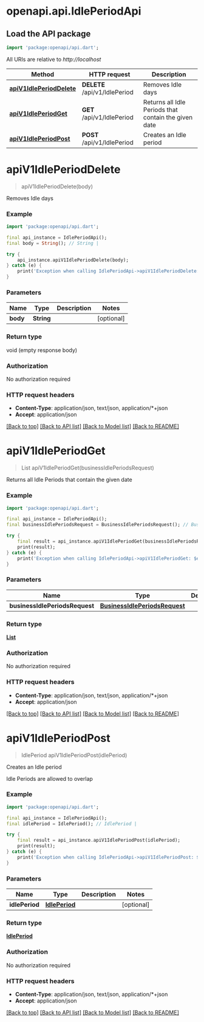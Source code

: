# openapi.api.IdlePeriodApi

## Load the API package
```dart
import 'package:openapi/api.dart';
```

All URIs are relative to *http://localhost*

Method | HTTP request | Description
------------- | ------------- | -------------
[**apiV1IdlePeriodDelete**](IdlePeriodApi.md#apiv1idleperioddelete) | **DELETE** /api/v1/IdlePeriod | Removes Idle days
[**apiV1IdlePeriodGet**](IdlePeriodApi.md#apiv1idleperiodget) | **GET** /api/v1/IdlePeriod | Returns all Idle Periods that contain the given date
[**apiV1IdlePeriodPost**](IdlePeriodApi.md#apiv1idleperiodpost) | **POST** /api/v1/IdlePeriod | Creates an Idle period


# **apiV1IdlePeriodDelete**
> apiV1IdlePeriodDelete(body)

Removes Idle days

### Example
```dart
import 'package:openapi/api.dart';

final api_instance = IdlePeriodApi();
final body = String(); // String | 

try {
    api_instance.apiV1IdlePeriodDelete(body);
} catch (e) {
    print('Exception when calling IdlePeriodApi->apiV1IdlePeriodDelete: $e\n');
}
```

### Parameters

Name | Type | Description  | Notes
------------- | ------------- | ------------- | -------------
 **body** | **String**|  | [optional] 

### Return type

void (empty response body)

### Authorization

No authorization required

### HTTP request headers

 - **Content-Type**: application/json, text/json, application/*+json
 - **Accept**: application/json

[[Back to top]](#) [[Back to API list]](../README.md#documentation-for-api-endpoints) [[Back to Model list]](../README.md#documentation-for-models) [[Back to README]](../README.md)

# **apiV1IdlePeriodGet**
> List<IdlePeriod> apiV1IdlePeriodGet(businessIdlePeriodsRequest)

Returns all Idle Periods that contain the given date

### Example
```dart
import 'package:openapi/api.dart';

final api_instance = IdlePeriodApi();
final businessIdlePeriodsRequest = BusinessIdlePeriodsRequest(); // BusinessIdlePeriodsRequest | 

try {
    final result = api_instance.apiV1IdlePeriodGet(businessIdlePeriodsRequest);
    print(result);
} catch (e) {
    print('Exception when calling IdlePeriodApi->apiV1IdlePeriodGet: $e\n');
}
```

### Parameters

Name | Type | Description  | Notes
------------- | ------------- | ------------- | -------------
 **businessIdlePeriodsRequest** | [**BusinessIdlePeriodsRequest**](BusinessIdlePeriodsRequest.md)|  | [optional] 

### Return type

[**List<IdlePeriod>**](IdlePeriod.md)

### Authorization

No authorization required

### HTTP request headers

 - **Content-Type**: application/json, text/json, application/*+json
 - **Accept**: application/json

[[Back to top]](#) [[Back to API list]](../README.md#documentation-for-api-endpoints) [[Back to Model list]](../README.md#documentation-for-models) [[Back to README]](../README.md)

# **apiV1IdlePeriodPost**
> IdlePeriod apiV1IdlePeriodPost(idlePeriod)

Creates an Idle period

Idle Periods are allowed to overlap

### Example
```dart
import 'package:openapi/api.dart';

final api_instance = IdlePeriodApi();
final idlePeriod = IdlePeriod(); // IdlePeriod | 

try {
    final result = api_instance.apiV1IdlePeriodPost(idlePeriod);
    print(result);
} catch (e) {
    print('Exception when calling IdlePeriodApi->apiV1IdlePeriodPost: $e\n');
}
```

### Parameters

Name | Type | Description  | Notes
------------- | ------------- | ------------- | -------------
 **idlePeriod** | [**IdlePeriod**](IdlePeriod.md)|  | [optional] 

### Return type

[**IdlePeriod**](IdlePeriod.md)

### Authorization

No authorization required

### HTTP request headers

 - **Content-Type**: application/json, text/json, application/*+json
 - **Accept**: application/json

[[Back to top]](#) [[Back to API list]](../README.md#documentation-for-api-endpoints) [[Back to Model list]](../README.md#documentation-for-models) [[Back to README]](../README.md)

